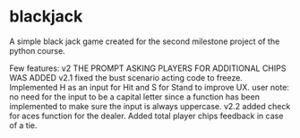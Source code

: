 # blackjack
A simple black jack game created for the second milestone project of the python course.

Few features:
v2 THE PROMPT ASKING PLAYERS FOR ADDITIONAL CHIPS WAS ADDED
v2.1 fixed the bust scenario acting code to freeze. Implemented H as an input for Hit and S for Stand to improve UX.
user note: no need for the input to be a capital letter since a function has been implemented to make sure the input is always uppercase.
v2.2 added check for aces function for the dealer. Added total player chips feedback in case of a tie.

